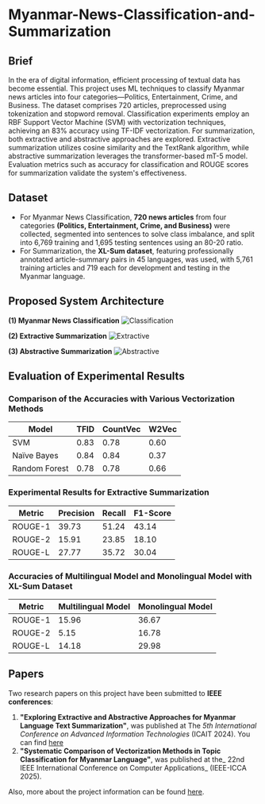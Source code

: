 # Myanmar-News-Classification-and-Summarization

## Brief
In the era of digital information, efficient processing of textual data has become essential. This project uses ML techniques to classify Myanmar news articles into four categories—Politics, Entertainment, Crime, and Business. The dataset comprises 720 articles, preprocessed using tokenization and stopword removal. Classification experiments employ an RBF Support Vector Machine (SVM) with vectorization techniques, achieving an 83% accuracy using TF-IDF vectorization. For summarization, both extractive and abstractive approaches are explored. Extractive summarization utilizes cosine similarity and the TextRank algorithm, while abstractive summarization leverages the transformer-based mT-5 model. Evaluation metrics such as accuracy for classification and ROUGE scores for summarization validate the system's effectiveness.

## Dataset
- For Myanmar News Classification, **720 news articles** from four categories **(Politics, Entertainment, Crime, and Business)** were collected, segmented into sentences to solve class imbalance, and split into 6,769 training and 1,695 testing sentences using an 80-20 ratio.
- For Summarization, the **XL-Sum dataset**, featuring professionally annotated article-summary pairs in 45 languages, was used, with 5,761 training articles and 719 each for development and testing in the Myanmar language.

## Proposed System Architecture
**(1) Myanmar News Classification**
![Classification](https://github.com/user-attachments/assets/da9c545e-2ec9-4403-9bc8-6e1b5889b07b)

**(2) Extractive Summarization**
![Extractive](https://github.com/user-attachments/assets/abc04e66-e2dd-4015-b23c-7f037cfc330b)

**(3) Abstractive Summarization**
![Abstractive](https://github.com/user-attachments/assets/08b926ab-5997-4180-a23c-c910e9d5d397)

## Evaluation of Experimental Results
### Comparison of the Accuracies with Various Vectorization Methods

| Model         | TFID | CountVec | W2Vec |
|---------------|------|----------|-------|
| SVM           | 0.83 | 0.78     | 0.60  |
| Naïve Bayes   | 0.84 | 0.84     | 0.37  |
| Random Forest | 0.78 | 0.78     | 0.66  |

### Experimental Results for Extractive Summarization

| Metric   | Precision | Recall | F1-Score |
|----------|-----------|--------|----------|
| ROUGE-1  | 39.73     | 51.24  | 43.14    |
| ROUGE-2  | 15.91     | 23.85  | 18.10    |
| ROUGE-L  | 27.77     | 35.72  | 30.04    |

### Accuracies of Multilingual Model and Monolingual Model with XL-Sum Dataset

| Metric   | Multilingual Model | Monolingual Model |
|----------|---------------------|-------------------|
| ROUGE-1  | 15.96              | 36.67            |
| ROUGE-2  | 5.15               | 16.78            |
| ROUGE-L  | 14.18              | 29.98            |


## Papers
Two research papers on this project have been submitted to **IEEE conferences**:
1. **"Exploring Extractive and Abstractive Approaches for Myanmar Language Text Summarization"**, was published at The _5th  International Conference on Advanced Information Technologies_ (ICAIT 2024). You can find [here](https://ieeexplore.ieee.org/document/10754935)
2. **"Systematic Comparison of Vectorization Methods in Topic Classification for Myanmar Language"**, was published at the_ 22nd  IEEE International Conference on Computer Applications_ (IEEE-ICCA 2025).

Also, more about the project information can be found [here](https://github.com/aungkhantmyat/Myanmar-News-Classification-and-Summarization/blob/main/Capstone%20Project%20Book.pdf).

